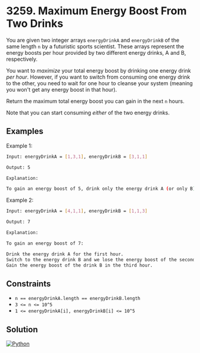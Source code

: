# 3259. Maximum Energy Boost From Two Drinks

You are given two integer arrays `energyDrinkA` and `energyDrinkB` of the same length `n` by a futuristic sports scientist. These arrays represent the energy boosts per hour provided by two different energy drinks, A and B, respectively.

You want to *maximize* your total energy boost by drinking one energy drink *per hour*. However, if you want to switch from consuming one energy drink to the other, you need to wait for one hour to cleanse your system (meaning you won't get any energy boost in that hour).

Return the maximum total energy boost you can gain in the next `n` hours.

Note that you can start consuming *either* of the two energy drinks.

## Examples

Example 1:

```bash
Input: energyDrinkA = [1,3,1], energyDrinkB = [3,1,1]

Output: 5

Explanation:

To gain an energy boost of 5, drink only the energy drink A (or only B).
```

Example 2:

```bash
Input: energyDrinkA = [4,1,1], energyDrinkB = [1,1,3]

Output: 7

Explanation:

To gain an energy boost of 7:

Drink the energy drink A for the first hour.
Switch to the energy drink B and we lose the energy boost of the second hour.
Gain the energy boost of the drink B in the third hour.
```

## Constraints

- `n == energyDrinkA.length == energyDrinkB.length`
- `3 <= n <= 10^5`
- `1 <= energyDrinkA[i], energyDrinkB[i] <= 10^5`

## Solution

[![Python](https://img.shields.io/badge/-Python-black?style=for-the-badge&logo=python)](./solution.py)

